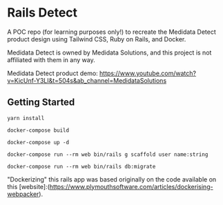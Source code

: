 # Rails Detect

A POC repo (for learning purposes only!) to recreate the Medidata Detect product design using Tailwind CSS, Ruby on Rails, and Docker.

Medidata Detect is owned by Medidata Solutions, and this project is not affiliated with them in any way.

Medidata Detect product demo: https://www.youtube.com/watch?v=KicUnf-Y3LI&t=504s&ab_channel=MedidataSolutions

## Getting Started

```shell
yarn install

docker-compose build

docker-compose up -d

docker-compose run --rm web bin/rails g scaffold user name:string

docker-compose run --rm web bin/rails db:migrate
```

"Dockerizing" this rails app was based originally on the code available on this [website]:(https://www.plymouthsoftware.com/articles/dockerising-webpacker).